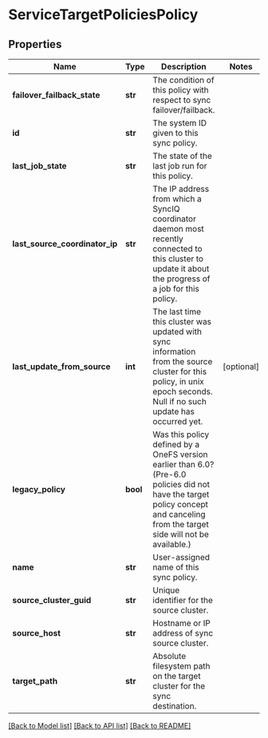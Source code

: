 # ServiceTargetPoliciesPolicy

## Properties
Name | Type | Description | Notes
------------ | ------------- | ------------- | -------------
**failover_failback_state** | **str** | The condition of this policy with respect to sync failover/failback. | 
**id** | **str** | The system ID given to this sync policy. | 
**last_job_state** | **str** | The state of the last job run for this policy. | 
**last_source_coordinator_ip** | **str** | The IP address from which a SyncIQ coordinator daemon most recently connected to this cluster to update it about the progress of a job for this policy. | 
**last_update_from_source** | **int** | The last time this cluster was updated with sync information from the source cluster for this policy, in unix epoch seconds.  Null if no such update has occurred yet. | [optional] 
**legacy_policy** | **bool** | Was this policy defined by a OneFS version earlier than 6.0? (Pre-6.0 policies did not have the target policy concept and canceling from the target side will not be available.) | 
**name** | **str** | User-assigned name of this sync policy. | 
**source_cluster_guid** | **str** | Unique identifier for the source cluster. | 
**source_host** | **str** | Hostname or IP address of sync source cluster. | 
**target_path** | **str** | Absolute filesystem path on the target cluster for the sync destination. | 

[[Back to Model list]](../README.md#documentation-for-models) [[Back to API list]](../README.md#documentation-for-api-endpoints) [[Back to README]](../README.md)


